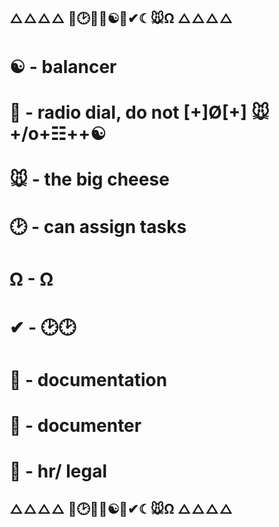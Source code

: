 ## △△△△ 🔬🕑🔘🦕☯🎥✔☾🐭Ω △△△△

# ☯ - balancer

# 🔘 - radio dial, do not [+]Ø[+] 🐭 +/o+☷++☯

# 🐭 - the big cheese

# 🕑 - can assign tasks

# Ω - Ω

# ✔ - 🕑🕑

# 🔬 - documentation

# 🎥 - documenter

# 🦕 - hr/ legal

## △△△△ 🔬🕑🔘🦕☯🎥✔☾🐭Ω △△△△